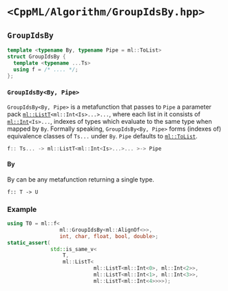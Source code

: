 # `<CppML/Algorithm/GroupIdsBy.hpp>`

## `GroupIdsBy`

```c++
template <typename By, typename Pipe = ml::ToList>
struct GroupIdsBy {
  template <typename ...Ts>
  using f = /* .... */;
};
```
### `GroupIdsBy<By, Pipe>`

`GroupIdsBy<By, Pipe>` is a metafunction that passes to `Pipe` a parameter pack [`ml::ListT`](../Vocabulary/List.md)`<ml::Int<Is>...>...`, where each list in it consists of [`ml::Int`](../Vocabulary/Value.md)`<Is>...`, indexes of types which evaluate to the same type when mapped by `By`. Formally speaking, `GroupIdsBy<By, Pipe>` forms (indexes of) equivalence classes of `Ts...` under `By`. `Pipe` defaults to [`ml::ToList`](../Functional/ToList.md).

```c++
f:: Ts... -> ml::ListT<ml::Int<Is>...>... >-> Pipe
```

#### By

By can be any metafunction returning a single type.
```
f:: T -> U
```

### Example

```c++
using T0 = ml::f<
                 ml::GroupIdsBy<ml::AlignOf<>>,
                 int, char, float, bool, double>;
static_assert(
              std::is_same_v<
                  T,
                  ml::ListT<
                            ml::ListT<ml::Int<0>, ml::Int<2>>,
                            ml::ListT<ml::Int<1>, ml::Int<3>>,
                            ml::ListT<ml::Int<4>>>>);
```
